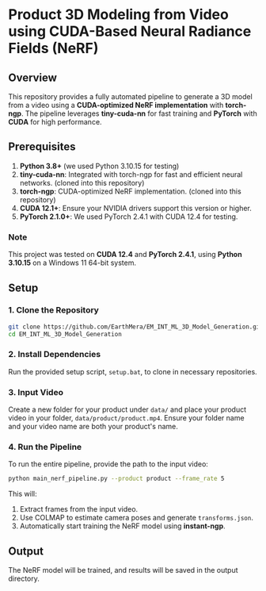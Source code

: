 # Product 3D Modeling from Video using CUDA-Based Neural Radiance Fields (NeRF)

## Overview
This repository provides a fully automated pipeline to generate a 3D model from a video using a **CUDA-optimized NeRF implementation** with **torch-ngp**. The pipeline leverages **tiny-cuda-nn** for fast training and **PyTorch** with **CUDA** for high performance.

## Prerequisites
1. **Python 3.8+** (we used Python 3.10.15 for testing)
2. **tiny-cuda-nn**: Integrated with torch-ngp for fast and efficient neural networks. (cloned into this repository)
3. **torch-ngp**: CUDA-optimized NeRF implementation. (cloned into this repository)
4. **CUDA 12.1+**: Ensure your NVIDIA drivers support this version or higher.
5. **PyTorch 2.1.0+**: We used PyTorch 2.4.1 with CUDA 12.4 for testing.

### Note
This project was tested on **CUDA 12.4** and **PyTorch 2.4.1**, using **Python 3.10.15** on a Windows 11 64-bit system.

## Setup

### 1. Clone the Repository
```bash
git clone https://github.com/EarthMera/EM_INT_ML_3D_Model_Generation.git
cd EM_INT_ML_3D_Model_Generation
```

### 2. Install Dependencies
Run the provided setup script, ```setup.bat```, to clone in necessary repositories.

### 3. Input Video
Create a new folder for your product under ```data/``` and place your product video in your folder, ```data/product/product.mp4```. Ensure your folder name and your video name are both your product's name.

### 4. Run the Pipeline
To run the entire pipeline, provide the path to the input video:
```bash
python main_nerf_pipeline.py --product product --frame_rate 5
```

This will:

1. Extract frames from the input video.
2. Use COLMAP to estimate camera poses and generate ```transforms.json```.
3. Automatically start training the NeRF model using **instant-ngp**.

## Output
The NeRF model will be trained, and results will be saved in the output directory.

